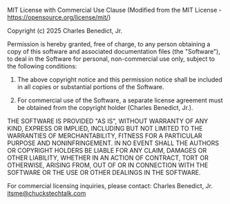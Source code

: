 MIT License with Commercial Use Clause
(Modified from the MIT License - https://opensource.org/license/mit/)

Copyright (c) 2025 Charles Benedict, Jr.

Permission is hereby granted, free of charge, to any person obtaining a copy
of this software and associated documentation files (the "Software"), to deal
in the Software for personal, non-commercial use only, subject to the following conditions:

1. The above copyright notice and this permission notice shall be included in all
   copies or substantial portions of the Software.

2. For commercial use of the Software, a separate license agreement must be obtained
   from the copyright holder (Charles Benedict, Jr.).

THE SOFTWARE IS PROVIDED "AS IS", WITHOUT WARRANTY OF ANY KIND, EXPRESS OR
IMPLIED, INCLUDING BUT NOT LIMITED TO THE WARRANTIES OF MERCHANTABILITY,
FITNESS FOR A PARTICULAR PURPOSE AND NONINFRINGEMENT. IN NO EVENT SHALL THE
AUTHORS OR COPYRIGHT HOLDERS BE LIABLE FOR ANY CLAIM, DAMAGES OR OTHER
LIABILITY, WHETHER IN AN ACTION OF CONTRACT, TORT OR OTHERWISE, ARISING FROM,
OUT OF OR IN CONNECTION WITH THE SOFTWARE OR THE USE OR OTHER DEALINGS IN THE
SOFTWARE.

For commercial licensing inquiries, please contact:
Charles Benedict, Jr.
itsme@chuckstechtalk.com